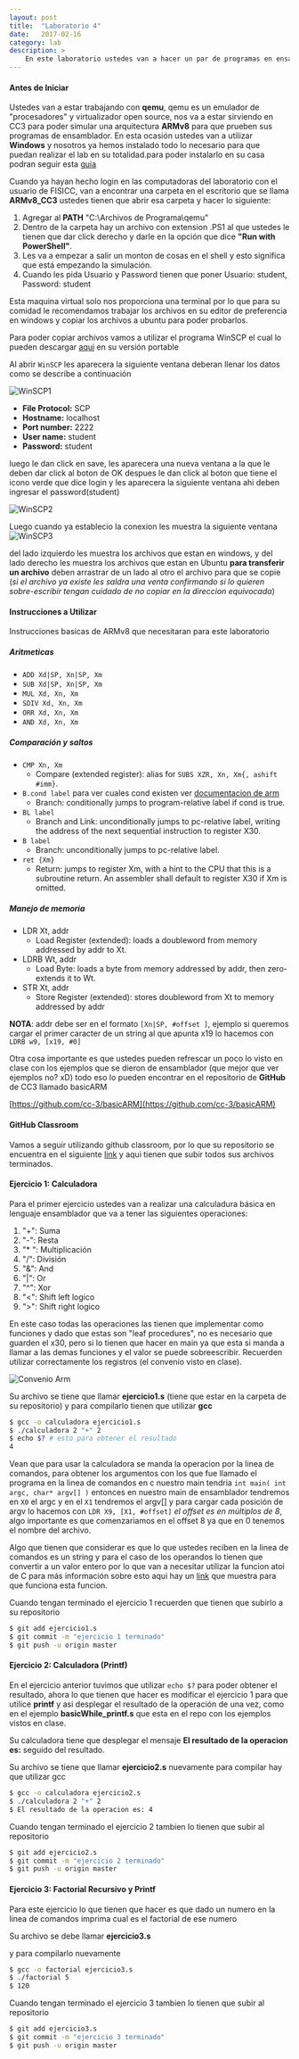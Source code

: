 ```yaml
---
layout: post
title:  "Laboratorio 4"
date:   2017-02-16
category: lab
description: >
    En este laboratorio ustedes van a hacer un par de programas en ensamblador utilizando el Instruction Set de Armv8. Utilizaremos lo aprendido en clase
---
```


#### Antes de Iniciar

Ustedes van a estar trabajando con **qemu**, qemu es un emulador de "procesadores" y virtualizador open source, nos va a estar sirviendo en CC3 para poder simular una arquitectura **ARMv8** para que prueben sus programas de ensamblador. En esta ocasión ustedes van a utilizar **Windows** y nosotros ya hemos instalado todo lo necesario para que puedan realizar el lab en su totalidad.para poder instalarlo en su casa podran seguir esta [guia](https://drive.google.com/file/d/0B5xlmAbvK4yAdzBrUExibUpraXc/view?usp=sharing)

Cuando ya hayan hecho login en las computadoras del laboratorio con el usuario de FISICC, van a encontrar una carpeta en el escritorio que se llama **ARMv8_CC3** ustedes tienen que abrir esa carpeta y hacer lo siguiente:

1. Agregar al **PATH** "C:\Archivos de Programa\qemu"
2. Dentro de la carpeta hay un archivo con extension .PS1 al que ustedes le tienen que dar click derecho y darle en la opción que dice **"Run with PowerShell"**.
3. Les va a empezar a salir un monton de cosas en el shell y esto significa que está empezando la simulación.
4. Cuando les pida Usuario y Password tienen que poner Usuario: student, Password: student

Esta maquina virtual solo nos proporciona una terminal por lo que para su comidad le recomendamos trabajar los archivos en su editor de preferencia en windows y copiar los archivos a ubuntu para poder probarlos.

Para poder copiar archivos vamos a utilizar el programa WinSCP el cual lo pueden descargar [aqui](https://winscp.net/download/WinSCP-5.9.4-Portable.zip)
en su versión portable

Al abrir `WinSCP` les aparecera la siguiente ventana deberan llenar los datos como se describe a continuación

![WinSCP1](/assets/img/labs/WinSCP1.PNG)

* **File Protocol:** SCP
* **Hostname:** localhost
* **Port number:** 2222
* **User name:** student
* **Password:** student


luego le dan click en save, les aparecera una nueva ventana a la que le deben dar click al boton de OK
despues le dan click al boton que tiene el icono verde que dice login y les aparecera la siguiente ventana ahi deben ingresar el password(student)

![WinSCP2](/assets/img/labs/WinSCP2.PNG)

Luego cuando ya establecio la conexion les muestra la siguiente ventana ![WinSCP3](/assets/img/labs/WinSCP3.PNG)

del lado izquierdo les muestra los archivos que estan en windows, y del lado derecho les muestra los archivos que estan en Ubuntu
**para transferir un archivo** deben arrastrar de un lado al otro el archivo para que se copie (_si el archivo ya existe les saldra una venta confirmando si lo quieren sobre-escribir tengan cuidado de no copiar en la direccion equivocada_)


#### Instrucciones a Utilizar

Instrucciones basicas de ARMv8 que necesitaran para este laboratorio

##### Aritmeticas
  * `ADD Xd|SP, Xn|SP, Xm`
  * `SUB Xd|SP, Xn|SP, Xm`
  * `MUL Xd, Xn, Xm`
  * `SDIV Xd, Xn, Xm`
  * `ORR Xd, Xn, Xm`
  * `AND Xd, Xn, Xm`

##### Comparación y saltos
  * `CMP Xn, Xm`
    - Compare (extended register): alias for `SUBS XZR, Xn, Xm{, ashift #imm}`.
  * `B.cond label` para ver cuales cond existen ver [documentacion de arm](http://infocenter.arm.com/help/index.jsp?topic=/com.arm.doc.den0024a/CHDEEABE.html)
    - Branch: conditionally jumps to program-relative label if cond is true.
  * `BL label`
    - Branch and Link: unconditionally jumps to pc-relative label, writing the address of the next sequential
instruction to register X30.
  * `B label`
    - Branch: unconditionally jumps to pc-relative label.
  * `ret {Xm}`
    - Return: jumps to register Xm, with a hint to the CPU that this is a subroutine return. An assembler shall
default to register X30 if Xm is omitted.

##### Manejo de memoria
  * LDR Xt, addr
    - Load Register (extended): loads a doubleword from memory addressed by addr to Xt.
  * LDRB Wt, addr
    - Load Byte: loads a byte from memory addressed by addr, then zero-extends it to Wt.
  * STR Xt, addr
    - Store Register (extended): stores doubleword from Xt to memory addressed by addr


  __NOTA__: addr debe ser en el formato `[Xn|SP, #offset ]`, ejemplo si queremos cargar el primer caracter de un string al que apunta x19 lo hacemos con `LDRB w9, [x19, #0]`


Otra cosa importante es que ustedes pueden refrescar un poco lo visto en clase con los ejemplos que se dieron de ensamblador (que mejor que ver ejemplos no? xD) todo eso lo pueden encontrar en el repositorio de **GitHub** de CC3 llamado basicARM

[https://github.com/cc-3/basicARM](https://github.com/cc-3/basicARM)


#### GitHub Classroom

Vamos a seguir utilizando github classroom, por lo que su repositorio se encuentra en el siguiente [link](https://classroom.github.com/assignment-invitations/8e2bac83b94fa9af3c62f3caadc8697b) y aqui tienen que subir todos sus archivos terminados.

#### Ejercicio 1: Calculadora

Para el primer ejercicio ustedes van a realizar una calculadura básica en lenguaje ensamblador que va a tener las siguientes operaciones:

1. "+": Suma
2. "-": Resta
3. "* ": Multiplicación
4. "/": División
5. "&": And
6. "\|": Or
7. "^": Xor
8. "<": Shift left logico
9. ">": Shift right logico

En este caso todas las operaciones las tienen que implementar como funciones y dado que estas son "leaf procedures", no es necesario que guarden el x30, pero si lo tienen que hacer en main ya que esta si manda a llamar a las demas funciones y el valor se puede sobreescribir. Recuerden utilizar correctamente los registros (el convenio visto en clase).

![Convenio Arm](/assets/img/labs/convenio_arm.jpeg)

Su archivo se tiene que llamar **ejercicio1.s** (tiene que estar en la carpeta de su repositorio) y para compilarlo tienen que utilizar **gcc**

```sh
$ gcc -o calculadora ejercicio1.s
$ ./calculadora 2 "+" 2
$ echo $? # esto para obtener el resultado
4
```

Vean que para usar la calculadora se manda la operacion por la linea de comandos, para obtener los argumentos con los que fue llamado el programa en la linea de comandos
en c nuestro main tendria
`int main( int argc, char* argv[] )`
entonces en nuestro main de ensamblador tendremos en `X0` el argc y en el `X1` tendremos el argv[] y para cargar cada posición de argv lo hacemos con `LDR X9, [X1, #offset]` _el offset es en múltiplos de 8_, algo importante es que comenzariamos en el offset 8 ya que en 0 tenemos el nombre del archivo.

Algo que tienen que considerar es que lo que ustedes reciben en la linea de comandos es un string y para el caso de los operandos lo tienen que convertir a un valor entero por lo que van a necesitar utilizar la funcion atoi de C para más información sobre esto aqui hay un [link](https://www.tutorialspoint.com/c_standard_library/c_function_atoi.htm) que muestra para que funciona esta funcion.

Cuando tengan terminado el ejercicio 1 recuerden que tienen que subirlo a su repositorio

```sh
$ git add ejercicio1.s
$ git commit -m "ejercicio 1 terminado"
$ git push -u origin master
```

#### Ejercicio 2: Calculadora (Printf)

En el ejercicio anterior tuvimos que utilizar `echo $?` para poder obtener el resultado, ahora lo que tienen que hacer es modificar el ejercicio 1 para que utilice **printf** y asi desplegar el resultado de la operación de una vez, como en el ejemplo **basicWhile_printf.s** que esta en el repo con los ejemplos vistos en clase.

Su calculadora tiene que desplegar el mensaje **El resultado de la operacion es:** seguido del resultado.

Su archivo se tiene que llamar **ejercicio2.s** nuevamente para compilar hay que utilizar gcc

```sh
$ gcc -o calculadora ejercicio2.s
$ ./calculadora 2 "+" 2
$ El resultado de la operacion es: 4
```

Cuando tengan terminado el ejercicio 2 tambien lo tienen que subir al repositorio

```sh
$ git add ejercicio2.s
$ git commit -m "ejercicio 2 terminado"
$ git push -u origin master
```

#### Ejercicio 3: Factorial Recursivo y Printf

Para este ejercicio lo que tienen que hacer es que dado un numero en la linea de comandos imprima cual es el factorial de ese numero

Su archivo se debe llamar **ejercicio3.s**

y para compilarlo nuevamente

```sh
$ gcc -o factorial ejercicio3.s
$ ./factorial 5
$ 120
```

Cuando tengan terminado el ejercicio 3 tambien lo tienen que subir al repositorio

```sh
$ git add ejercicio3.s
$ git commit -m "ejercicio 3 terminado"
$ git push -u origin master
```
